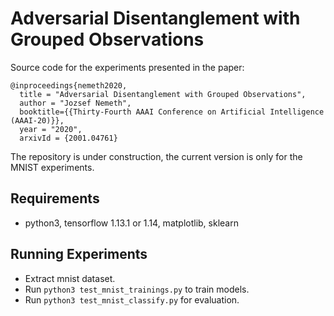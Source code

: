 # Adversarial Disentanglement with Grouped Observations

Source code for the experiments presented in the paper:

```
@inproceedings{nemeth2020,
  title = "Adversarial Disentanglement with Grouped Observations",
  author = "Jozsef Nemeth",
  booktitle={{Thirty-Fourth AAAI Conference on Artificial Intelligence (AAAI-20)}},
  year = "2020",
  arxivId = {2001.04761}
```

The repository is under construction, the current version is only for the MNIST experiments.

    
## Requirements
 * python3, tensorflow 1.13.1 or 1.14, matplotlib, sklearn
 
 
## Running Experiments
 * Extract mnist dataset.
 * Run `python3 test_mnist_trainings.py` to train models.
 * Run `python3 test_mnist_classify.py` for evaluation.
